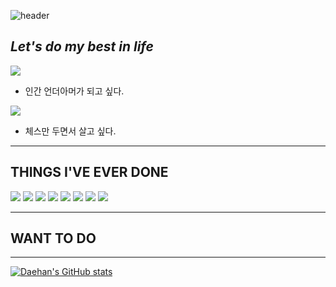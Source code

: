 
![header](https://capsule-render.vercel.app/api?type=waving&color=gradient&customColorList=0,2,2,5,30&height=300&section=header&text=TOMMOROW%20IS%20BETTER&desc=to%20be%20the%20best&animation=fadeIn&fontSize=50)

## _Let's do my best in life_

<img src="https://img.shields.io/badge/UnderArmour-informational?style=plastic&logo=React&logoColor=#61DAFB"/></a>
- 인간 언더아머가 되고 싶다.

<img src="https://img.shields.io/badge/React-informational?style=plastic&logo=React&logoColor=#61DAFB"/></a>
- 체스만 두면서 살고 싶다.

***
## THINGS I'VE EVER DONE
<img src="https://img.shields.io/badge/React-informational?style=plastic&logo=React&logoColor=#61DAFB"/></a>
<img src="https://img.shields.io/badge/React-informational?style=plastic&logo=React&logoColor=#61DAFB"/></a>
<img src="https://img.shields.io/badge/React-informational?style=plastic&logo=React&logoColor=#61DAFB"/></a>
<img src="https://img.shields.io/badge/React-informational?style=plastic&logo=React&logoColor=#61DAFB"/></a>
<img src="https://img.shields.io/badge/React-informational?style=plastic&logo=React&logoColor=#61DAFB"/></a>
<img src="https://img.shields.io/badge/React-informational?style=plastic&logo=React&logoColor=#61DAFB"/></a>
<img src="https://img.shields.io/badge/React-informational?style=plastic&logo=React&logoColor=#61DAFB"/></a>
<img src="https://img.shields.io/badge/React-informational?style=plastic&logo=React&logoColor=#61DAFB"/></a>


***
## WANT TO DO

***
[![Daehan's GitHub stats](https://github-readme-stats.vercel.app/api?username=DaehanChoi)](https://github.com/anuraghazra/github-readme-stats)


